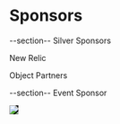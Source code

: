 # Sponsors

--section--
Silver Sponsors

New Relic

Object Partners

--section--
Event Sponsor

<img src="http://www6.pcmag.com/media/images/349807-orbitz-logo.jpg?thumb=y" style="border: none;background: black" />
